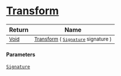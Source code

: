 # [Transform](./OrthognalRotation-100663807.md)



| Return | Name | 
| --- | --- | 
| <sub>[Void](https://docs.microsoft.com/en-us/dotnet/api/System.Void)</sub>| <sub>[Transform](./OrthognalRotation-100663807.md) ( [`Signature`](./../../../../Signature.md) signature )</sub>| <br>


#### Parameters
[`Signature`](./../../../../Signature.md)